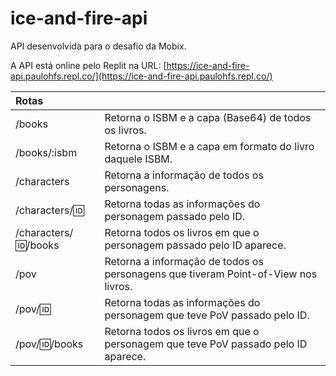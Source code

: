 # ice-and-fire-api

API desenvolvida para o desafio da Mobix.

A API está online pelo Replit na URL: [https://ice-and-fire-api.paulohfs.repl.co/](https://ice-and-fire-api.paulohfs.repl.co/)

| Rotas                  |                                                              |
| :--------------------- | ------------------------------------------------------------ |
| /books                 | Retorna o ISBM e a capa (Base64) de todos os livros.         |
| /books/:isbm           | Retorna o ISBM e a capa em formato do livro daquele ISBM.    |
| /characters            | Retorna a informação de todos os personagens.                |
| /characters/:id:       | Retorna todas as informações do personagem passado pelo ID.  |
| /characters/:id:/books | Retorna todos os livros em que o personagem passado pelo ID aparece. |
| /pov                   | Retorna a informação de todos os personagens que tiveram Point-of-View nos livros. |
| /pov/:id:              | Retorna todas as informações do personagem que teve PoV passado pelo ID. |
| /pov/:id:/books        | Retorna todos os livros em que o personagem que teve PoV passado pelo ID aparece. |
